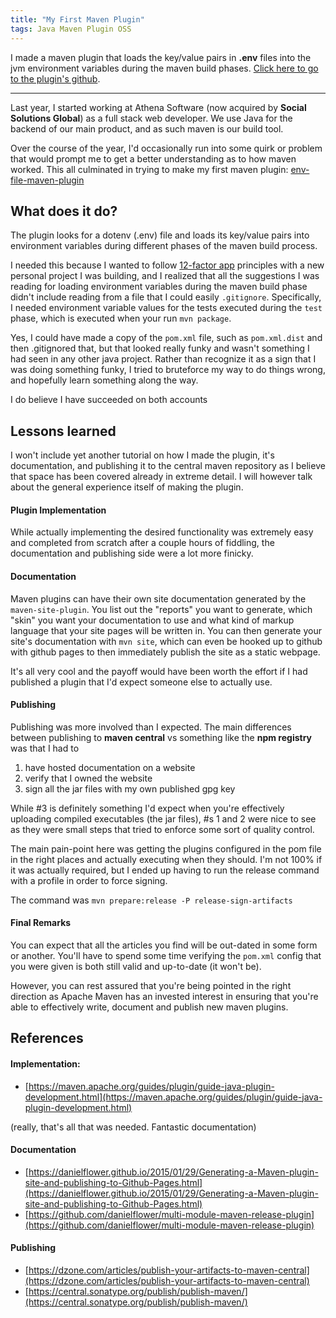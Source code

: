 ```yaml
---
title: "My First Maven Plugin"
tags: Java Maven Plugin OSS
---
```


I made a maven plugin that loads the key/value pairs in **.env** files into the jvm environment variables during the maven build phases.
[Click here to go to the plugin's github](https://github.com/mjourard/env-file-maven-plugin).

-----

Last year, I started working at Athena Software (now acquired by **Social Solutions Global**) as a full stack web developer. 
We use Java for the backend of our main product, and as such maven is our build tool.

Over the course of the year, I'd occasionally run into some quirk or problem that would prompt me to get a better understanding as to how maven worked. 
This all culminated in trying to make my first maven plugin: [env-file-maven-plugin](https://mjourard.github.io/env-file-maven-plugin/index.html)

## What does it do?

The plugin looks for a dotenv (.env) file and loads its key/value pairs into environment variables during different phases of the maven build process.

I needed this because I wanted to follow [12-factor app](https://12factor.net/) principles with a new personal project I was building, and I realized that all the suggestions I was reading for loading environment variables during the maven build phase didn't include reading from a file that I could easily `.gitignore`.
Specifically, I needed environment variable values for the tests executed during the `test` phase, which is executed when your run `mvn package`. 

Yes, I could have made a copy of the `pom.xml` file, such as `pom.xml.dist` and then .gitignored that, but that looked really funky and wasn't something I had seen in any other java project. Rather than recognize it as a sign that I was doing something funky, I tried to bruteforce my way to do things wrong, and hopefully learn something along the way.

I do believe I have succeeded on both accounts

## Lessons learned

I won't include yet another tutorial on how I made the plugin, it's documentation, and publishing it to the central maven 
repository as I believe that space has been covered already in extreme detail.
I will however talk about the general experience itself of making the plugin.

#### Plugin Implementation
While actually implementing the desired functionality was extremely easy and completed from scratch after a couple hours of fiddling, 
the documentation and publishing side were a lot more finicky. 

#### Documentation
Maven plugins can have their own site documentation generated by the `maven-site-plugin`. 
You list out the "reports" you want to generate, which "skin" you want your documentation to use and what kind of markup language that your site pages will be written in.
You can then generate your site's documentation with `mvn site`, which can even be hooked up to github with github pages to then immediately publish the site as a static webpage.

It's all very cool and the payoff would have been worth the effort if I had published a plugin that I'd expect someone else to actually use.

#### Publishing
Publishing was more involved than I expected. The main differences between publishing to **maven central** vs something like the **npm registry** was that I had to

1. have hosted documentation on a website
2. verify that I owned the website
3. sign all the jar files with my own published gpg key

While #3 is definitely something I'd expect when you're effectively uploading compiled executables (the jar files), #s 
1 and 2 were nice to see as they were small steps that tried to enforce some sort of quality control.

The main pain-point here was getting the plugins configured in the pom file in the right places and actually executing when they should. 
I'm not 100% if it was actually required, but I ended up having to run the release command with a profile in order to force signing. 

The command was `mvn prepare:release -P release-sign-artifacts`

#### Final Remarks
You can expect that all the articles you find will be out-dated in some form or another. You'll have to spend some time verifying the `pom.xml` 
config that you were given is both still valid and up-to-date (it won't be).

However, you can rest assured that you're being pointed in the right direction as Apache Maven has an invested interest in ensuring that you're able to effectively write, document and publish new maven plugins.

## References

#### Implementation:
* [https://maven.apache.org/guides/plugin/guide-java-plugin-development.html](https://maven.apache.org/guides/plugin/guide-java-plugin-development.html) 
  
(really, that's all that was needed. Fantastic documentation)

#### Documentation
* [https://danielflower.github.io/2015/01/29/Generating-a-Maven-plugin-site-and-publishing-to-Github-Pages.html](https://danielflower.github.io/2015/01/29/Generating-a-Maven-plugin-site-and-publishing-to-Github-Pages.html)
* [https://github.com/danielflower/multi-module-maven-release-plugin](https://github.com/danielflower/multi-module-maven-release-plugin)

#### Publishing
* [https://dzone.com/articles/publish-your-artifacts-to-maven-central](https://dzone.com/articles/publish-your-artifacts-to-maven-central)
* [https://central.sonatype.org/publish/publish-maven/](https://central.sonatype.org/publish/publish-maven/)
